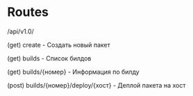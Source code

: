 # Routes

/api/v1.0/

(get) create                       - Создать новый пакет

(get) builds                       - Список билдов

(get) builds/{номер}               - Информация по билду

(post) builds/{номер}/deploy/{хост} - Деплой пакета на хост
